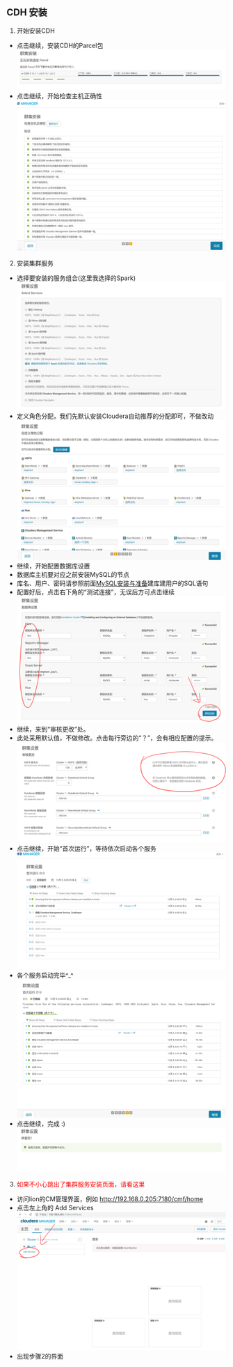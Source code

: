 ## CDH 安装

1. 开始安装CDH
  - 点击继续，安装CDH的Parcel包
  ![安装CDH的Parcel包截图](./install_parcel.PNG)
  - 点击继续，开始检查主机正确性
  ![检查主机正确性截图](./node_check.PNG)
2. 安装集群服务
  - 选择要安装的服务组合(这里我选择的Spark)
  ![服务组合截图](./select_service.PNG)
  - 定义角色分配，我们先默认安装Cloudera自动推荐的分配即可，不做改动
  ![定义角色分配](./decision_roles.PNG)
  - 继续，开始配置数据库设置
  - 数据库主机要对应之前安装MySQL的节点
  - 库名、用户、密码请参照前面[MySQL安装与准备](../../prepare/mysql/mysql.md)建库建用户的SQL语句
  - 配置好后，点击右下角的“测试连接”，无误后方可点击继续
  ![配置数据库设置截图](./conf_database.PNG)
  - 继续，来到“审核更改”处。
  - 此处采用默认值，不做修改。点击每行旁边的“？”，会有相应配置的提示。
  ![审核更改截图](./examine_change.PNG)
  - 点击继续，开始“首次运行”，等待依次启动各个服务
  ![首次运行截图1](./cdh_first_run_1.PNG)
  - 各个服务启动完毕^_^
  ![首次运行截图2](./cdh_first_run_2.PNG)
  - 点击继续，完成 :)
  ![完成截图](./cdh_run_over.PNG)
 
3. <font color='red'>如果不小心跳出了集群服务安装页面，请看这里</font>
  - 访问lion的CM管理界面，例如 http://192.168.0.205:7180/cmf/home
  - 点击左上角的 Add Services
  ![点击安装服务截图](./cm_unknown.PNG)
  - 出现步骤2的界面
